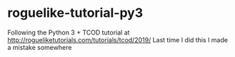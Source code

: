 # roguelike-tutorial-py3
Following the Python 3 + TCOD tutorial at http://rogueliketutorials.com/tutorials/tcod/2019/ Last time I did this I made a mistake somewhere

